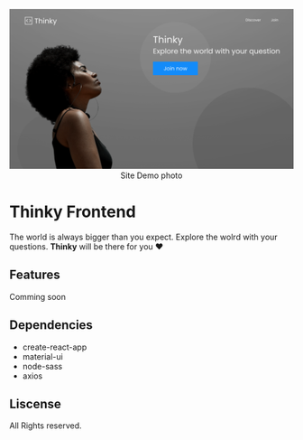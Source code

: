 <p align="center">
    <img src='./assets/images/thinky-demo.svg' alt='thinky demo page'>
    <br>
    Site Demo photo
</p>

# Thinky Frontend

The world is always bigger than you expect.
Explore the wolrd with your questions.
**Thinky** will be there for you ❤

## Features

Comming soon

## Dependencies

- create-react-app
- material-ui
- node-sass
- axios

## Liscense

All Rights reserved.
